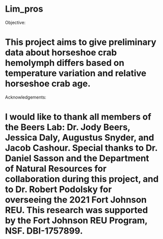 # Lim_pros

Objective:
# This project aims to give preliminary data about horseshoe crab hemolymph differs based on temperature variation and relative horseshoe crab age. 

Acknowledgements: 
# I would like to thank all members of the Beers Lab: Dr. Jody Beers, Jessica Daly, Augustus Snyder, and Jacob Cashour. Special thanks to Dr. Daniel Sasson and the Department of Natural Resources for collaboration during this project, and to Dr. Robert Podolsky for overseeing the 2021 Fort Johnson REU. This research was supported by the Fort Johnson REU Program, NSF. DBI-1757899.
